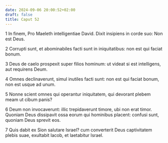 ```yaml
---
date: 2024-09-06 20:00:52+02:00
draft: false
title: Caput 52
---
```





1 In finem, Pro Maeleth intelligentiae David. Dixit insipiens in corde suo: Non est Deus.

2 Corrupti sunt, et abominabiles facti sunt in iniquitatibus: non est qui faciat bonum.

3 Deus de caelo prospexit super filios hominum: ut videat si est intelligens, aut requirens Deum.

4 Omnes declinaverunt, simul inutiles facti sunt: non est qui faciat bonum, non est usque ad unum.

5 Nonne scient omnes qui operantur iniquitatem, qui devorant plebem meam ut cibum panis?

6 Deum non invocaverunt: illic trepidaverunt timore, ubi non erat timor. Quoniam Deus dissipavit ossa eorum qui hominibus placent: confusi sunt, quoniam Deus sprevit eos.

7 Quis dabit ex Sion salutare Israel? cum converterit Deus captivitatem plebis suae, exultabit Iacob, et laetabitur Israel.

